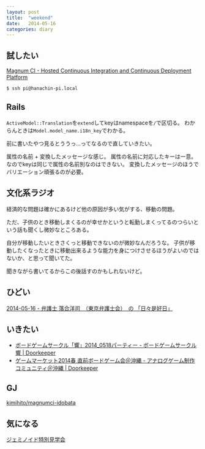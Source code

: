 ```yaml
---
layout: post
title:  "weekend"
date:   2014-05-16
categories: diary
---
```


## 試したい
[Magnum CI - Hosted Continuous Integration and Continuous Deployment Platform](https://magnum-ci.com/)


```
$ ssh pi@hanachin-pi.local
```


## Rails
`ActiveModel::Translation`を`extend`してkeyはnamespaceを`/`で区切る。
わからんときは`Model.model_name.i18n_key`でわかる。

前に書いたやつ見るとううっ...ってなるので直していきたい。

属性の名前 + 変換したメッセージな感じ。
属性の名前に対応したキーは一意。
なのでkeyは同じで属性の名前別なのはできない。
変換したメッセージのほうでバリエーション頑張るのが必要。

## 文化系ラジオ
経済的な問題は確かにあるけど他の原因が多い気がする、移動の問題。

ただ、子供のとき移動しまくるのが幸せかというと転勤しまくってるのつらいという話も聞くし微妙なところある。

自分が移動したいときさくっと移動できないのが微妙なんだろうな。
子供が移動したくなったときに移動出来るような能力を身につけさせるほうがよいのではないか、と思って聞いてた。

聞きながら書いてるからこの後話すのかもしれないけど。

## ひどい
[2014-05-16 - 弁護士 落合洋司　（東京弁護士会）　の 「日々是好日」](http://d.hatena.ne.jp/yjochi/20140516#1400218482)

## いきたい
- [ボードゲームサークル「響」2014_0518パーティー - ボードゲームサークル響 | Doorkeeper](http://hibiki-gamers.doorkeeper.jp/events/11394)
- [ゲームマーケット2014春 直前ボードゲーム会＠沖縄 - アナログゲーム制作コミュニティ＠沖縄 | Doorkeeper](http://agc-okinawa.doorkeeper.jp/events/11543)

## GJ
[kimihito/magnumci-idobata](https://github.com/kimihito/magnumci-idobata)

## 気になる
[ジェミノイド特別見学会](http://hil.atr.jp/ja/special_labtour.html)
